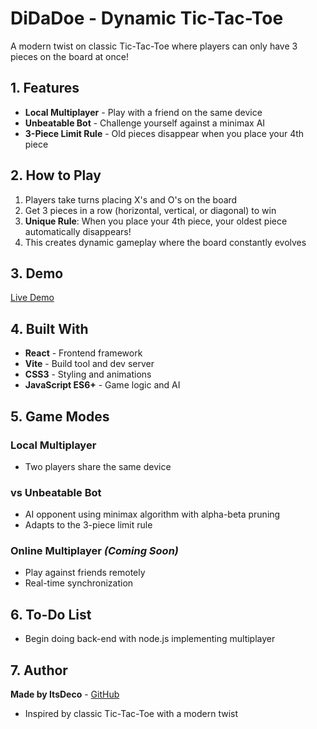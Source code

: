 # DiDaDoe - Dynamic Tic-Tac-Toe

A modern twist on classic Tic-Tac-Toe where players can only have 3 pieces on the board at once!

## 1. Features

- **Local Multiplayer** - Play with a friend on the same device
- **Unbeatable Bot** - Challenge yourself against a minimax AI
- **3-Piece Limit Rule** - Old pieces disappear when you place your 4th piece

## 2. How to Play

1. Players take turns placing X's and O's on the board
2. Get 3 pieces in a row (horizontal, vertical, or diagonal) to win
3. **Unique Rule**: When you place your 4th piece, your oldest piece automatically disappears!
4. This creates dynamic gameplay where the board constantly evolves

## 3. Demo

[Live Demo](https://didadoe.netlify.app)

## 4. Built With

- **React** - Frontend framework
- **Vite** - Build tool and dev server
- **CSS3** - Styling and animations
- **JavaScript ES6+** - Game logic and AI

## 5. Game Modes

### Local Multiplayer
- Two players share the same device

### vs Unbeatable Bot
- AI opponent using minimax algorithm with alpha-beta pruning
- Adapts to the 3-piece limit rule

### Online Multiplayer *(Coming Soon)*
- Play against friends remotely
- Real-time synchronization

## 6. To-Do List
- Begin doing back-end with node.js implementing multiplayer

## 7. Author

**Made by ItsDeco** - [GitHub](https://github.com/ItsDeco)

- Inspired by classic Tic-Tac-Toe with a modern twist
